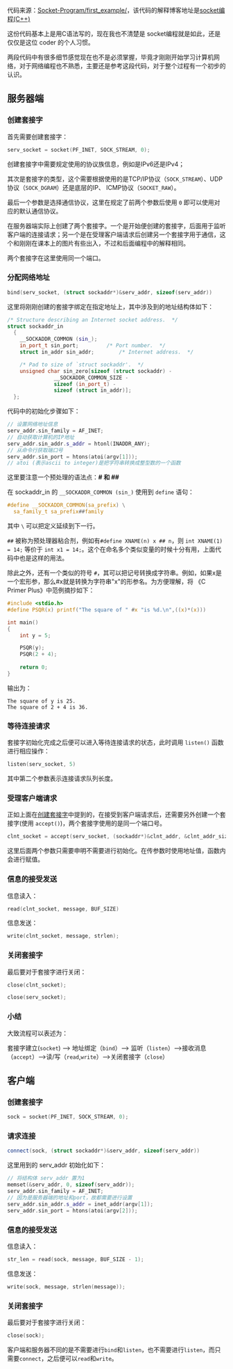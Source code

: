 代码来源：[Socket-Program/first_example/](https://github.com/GQXING/Socket-Program/tree/master/first_example)，该代码的解释博客地址是[socket编程(C++)](https://www.cnblogs.com/helloworldcode/p/10610581.html)

这份代码基本上是用C语法写的，现在我也不清楚是 socket编程就是如此，还是仅仅是这位 coder 的个人习惯。

两段代码中有很多细节感觉现在也不是必须掌握，毕竟才刚刚开始学习计算机网络，对于网络编程也不熟悉，主要还是参考这段代码，对于整个过程有一个初步的认识。

## 服务器端

### 创建套接字

首先需要创建套接字：
```C++
serv_socket = socket(PF_INET, SOCK_STREAM, 0); 
```
创建套接字中需要规定使用的协议族信息，例如是IPv6还是IPv4；

其次是套接字的类型，这个需要根据使用的是TCP/IP协议（`SOCK_STREAM`）、UDP协议（`SOCK_DGRAM`）还是底层的IP、 ICMP协议（`SOCKET_RAW`）。

最后一个参数是选择通信协议，这里在规定了前两个参数后使用 `0` 即可以使用对应的默认通信协议。

在服务器端实际上创建了两个套接字。一个是开始便创建的套接字，后面用于监听客户端的连接请求；另一个是在受理客户端请求后创建另一个套接字用于通信，这个和刚刚在课本上的图片有些出入，不过和后面编程中的解释相同。

两个套接字在这里使用同一个端口。

### 分配网络地址

```C++
bind(serv_socket, (struct sockaddr*)&serv_addr, sizeof(serv_addr)) 
```
这里将刚刚创建的套接字绑定在指定地址上，其中涉及到的地址结构体如下：
```C++
/* Structure describing an Internet socket address.  */
struct sockaddr_in
  {
    __SOCKADDR_COMMON (sin_);
    in_port_t sin_port;			/* Port number.  */
    struct in_addr sin_addr;		/* Internet address.  */

    /* Pad to size of `struct sockaddr'.  */
    unsigned char sin_zero[sizeof (struct sockaddr) -
			   __SOCKADDR_COMMON_SIZE -
			   sizeof (in_port_t) -
			   sizeof (struct in_addr)];
  };
```
代码中的初始化步骤如下：
```C++
// 设置网络地址信息
serv_addr.sin_family = AF_INET;
// 自动获取计算机的IP地址
serv_addr.sin_addr.s_addr = htonl(INADDR_ANY);  
// 从命令行获取端口号
serv_addr.sin_port = htons(atoi(argv[1]));  
// atoi (表示ascii to integer)是把字符串转换成整型数的一个函数
```

这里要注意一个预处理的语法点：**# 和 ##**

在 sockaddr_in 的 `__SOCKADDR_COMMON (sin_)` 使用到 `define` 语句：

```C
#define	__SOCKADDR_COMMON(sa_prefix) \
  sa_family_t sa_prefix##family
```
其中 `\` 可以把定义延续到下一行。

`##` 被称为预处理器粘合剂，例如有`#define XNAME(n) x ## n`，则 `int XNAME(1) = 14;` 等价于 `int x1 = 14;`。这个在命名多个类似变量的时候十分有用，上面代码中也是这样的用法。

除此之外，还有一个类似的符号 `#`，其可以把记号转换成字符串。例如，如果x是一个宏形参，那么#x就是转换为字符串"x"的形参名。为方便理解，将 《C Primer Plus》中范例摘抄如下：
```C
#include <stdio.h>
#define PSQR(x) printf("The square of " #x "is %d.\n",((x)*(x)))

int main()
{
    int y = 5;

    PSQR(y);
    PSQR(2 + 4);
    
    return 0;
}
```
输出为：
```shell
The square of y is 25.
The square of 2 + 4 is 36.
```

### 等待连接请求

套接字初始化完成之后便可以进入等待连接请求的状态，此时调用 `listen()` 函数进行相应操作：

```C++
listen(serv_socket, 5)
```
其中第二个参数表示连接请求队列长度。

### 受理客户端请求

正如上面在[创建套接字](#创建套接字)中提到的，在接受到客户端请求后，还需要另外创建一个套接字(使用 `accept()`)，两个套接字使用的是同一个端口号。

```C++
clnt_socket = accept(serv_socket, (sockaddr*)&clnt_addr, &clnt_addr_size);
```
这里后面两个参数只需要申明不需要进行初始化。在传参数时使用地址值，函数内会进行赋值。

### 信息的接受发送

信息读入：
```C++
read(clnt_socket, message, BUF_SIZE)
```
信息发送：
```C++
write(clnt_socket, message, strlen);
```

### 关闭套接字

最后要对于套接字进行关闭：
```C++
close(clnt_socket);

close(serv_socket);
```

### 小结

大致流程可以表述为：

套接字建立(`socket`) --> 地址绑定（`bind`）--> 监听（`listen`）-->接收消息（`accept`）-->读/写（`read`,`write`）-->关闭套接字（`close`）

## 客户端

### 创建套接字

```C++
sock = socket(PF_INET, SOCK_STREAM, 0);
```

### 请求连接

```C++
connect(sock, (struct sockaddr*)&serv_addr, sizeof(serv_addr))
```
这里用到的 serv_addr 初始化如下：
```C++
// 将结构体 serv_addr 置为1
memset(&serv_addr, 0, sizeof(serv_addr));
serv_addr.sin_family = AF_INET;
// 因为是服务器端的地址和port，故都需要进行设置
serv_addr.sin_addr.s_addr = inet_addr(argv[1]);
serv_addr.sin_port = htons(atoi(argv[2]));
```

### 信息的接受发送

信息读入：
```C++
str_len = read(sock, message, BUF_SIZE - 1);
```
信息发送：
```C++
write(sock, message, strlen(message));
```

### 关闭套接字

最后要对于套接字进行关闭：
```C++
close(sock);
```

客户端和服务器不同的是不需要进行`bind`和`listen`，也不需要进行`listen`，而只需要`connect`，之后便可以`read`和`write`。